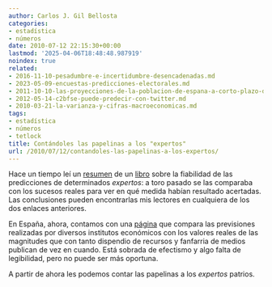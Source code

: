 ```yaml
---
author: Carlos J. Gil Bellosta
categories:
- estadística
- números
date: 2010-07-12 22:15:30+00:00
lastmod: '2025-04-06T18:48:48.987919'
noindex: true
related:
- 2016-11-10-pesadumbre-e-incertidumbre-desencadenadas.md
- 2023-05-09-encuestas-predicciones-electorales.md
- 2011-10-10-las-proyecciones-de-la-poblacion-de-espana-a-corto-plazo-del-ine-no-valen-para-un-carajo.md
- 2012-05-14-c2bfse-puede-predecir-con-twitter.md
- 2010-03-21-la-varianza-y-cifras-macroeconomicas.md
tags:
- estadística
- números
- tetlock
title: Contándoles las papelinas a los "expertos"
url: /2010/07/12/contandoles-las-papelinas-a-los-expertos/
---
```


Hace un tiempo leí un [resumen](http://www.newyorker.com/archive/2005/12/05/051205crbo_books1) de un [libro](http://www.amazon.com/Expert-Political-Judgment-Good-Know/dp/0691123020) sobre la fiabilidad de las predicciones de determinados _expertos_: a toro pasado se las comparaba con los sucesos reales para ver en qué medida habían resultado acertadas. Las conclusiones pueden encontrarlas mis lectores en cualquiera de los dos enlaces anteriores.

En España, ahora, contamos con una [página](http://www.esade.edu/sites-esade/esp/diana) que compara las previsiones realizadas por diversos institutos económicos con los valores reales de las magnitudes que con tanto dispendio de recursos y fanfarria de medios publican de vez en cuando. Está sobrada de efectismo y algo falta de legibilidad, pero no puede ser más oportuna.

A partir de ahora les podemos contar las papelinas a los _expertos_ patrios.